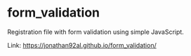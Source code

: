 # form_validation
Registration file with form validation using simple JavaScript.  

Link: https://jonathan92al.github.io/form_validation/
